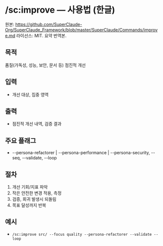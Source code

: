 # /sc:improve — 사용법 (한글)

원본: https://github.com/SuperClaude-Org/SuperClaude_Framework/blob/master/SuperClaude/Commands/improve.md
라이선스: MIT. 요약 번역본.

## 목적
품질(가독성, 성능, 보안, 문서 등) 점진적 개선

## 입력
- 개선 대상, 집중 영역

## 출력
- 점진적 개선 내역, 검증 결과

## 주요 플래그
- --persona-refactorer | --persona-performance | --persona-security, --seq, --validate, --loop

## 절차
1) 개선 기회/지표 파악
2) 작은 안전한 변경 적용, 측정
3) 검증, 회귀 발생시 되돌림
4) 목표 달성까지 반복

## 예시
- `/sc:improve src/ --focus quality --persona-refactorer --validate --loop`

